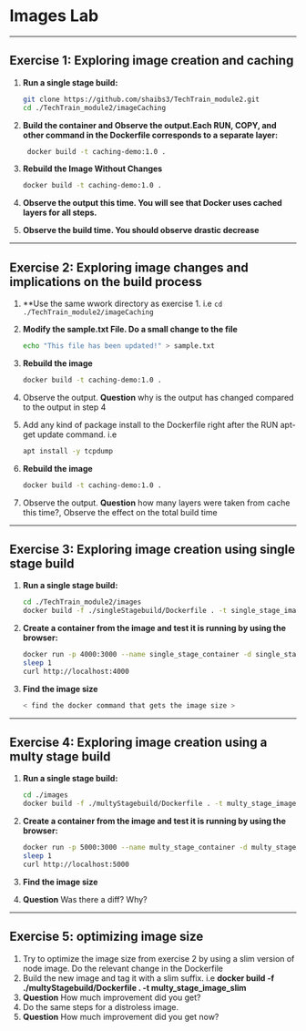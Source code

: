 
# Images Lab

---
## Exercise 1: Exploring image creation and caching

1. **Run a single stage build:**
   ```bash
   git clone https://github.com/shaibs3/TechTrain_module2.git
   cd ./TechTrain_module2/imageCaching
   ```

2. **Build the container and Observe the output.Each RUN, COPY, and other command in the Dockerfile corresponds to a separate layer:**
   ```bash
    docker build -t caching-demo:1.0 .  
   ```
3. **Rebuild the Image Without Changes**
   ```bash
   docker build -t caching-demo:1.0 .
   ```
4. **Observe the output this time. You will see that Docker uses cached layers for all steps.**
5. **Observe the build time. You should observe drastic decrease**

---
## Exercise 2: Exploring image changes and implications on the build process

1. **Use the same wwork directory as exercise 1. i.e `cd ./TechTrain_module2/imageCaching`
2. **Modify the sample.txt File. Do a small change to the file**
    ```bash
    echo "This file has been updated!" > sample.txt
    ```
3. **Rebuild the image**
   ```bash
   docker build -t caching-demo:1.0 .
   ```
4. Observe the output. **Question** why is the output has changed compared to the output in step 4

5. Add any kind of package install to the Dockerfile right after the RUN apt-get update command. i.e
   ```bash
   apt install -y tcpdump
   ```
6. **Rebuild the image**
   ```bash
   docker build -t caching-demo:1.0 .
      ```
7. Observe the output. **Question** how many layers were taken from cache this time?, Observe the effect on the total build time

---
## Exercise 3: Exploring image creation using single stage build

1. **Run a single stage build:**
   ```bash
   cd ./TechTrain_module2/images
   docker build -f ./singleStagebuild/Dockerfile . -t single_stage_image
   ```

2. **Create a container from the image and test it is running by using the browser:**
   ```bash
   docker run -p 4000:3000 --name single_stage_container -d single_stage_image
   sleep 1
   curl http://localhost:4000
   ```
3. **Find the image size**
   ```bash
   < find the docker command that gets the image size >
   ```
---

## Exercise 4: Exploring image creation using a multy stage build

1. **Run a single stage build:**
   ```bash
   cd ./images
   docker build -f ./multyStagebuild/Dockerfile . -t multy_stage_image
   ```

2. **Create a container from the image and test it is running by using the browser:**
   ```bash
   docker run -p 5000:3000 --name multy_stage_container -d multy_stage_image
   sleep 1
   curl http://localhost:5000
   ```
3. **Find the image size**
4. **Question** Was there a diff? Why?

---

## Exercise 5: optimizing image size
1. Try to optimize the image size from exercise 2 by using a slim version of node image. Do the relevant change in the Dockerfile
2. Build the new image and tag it with a slim suffix. i.e **docker build -f ./multyStagebuild/Dockerfile . -t multy_stage_image_slim**
3. **Question** How much improvement did you get?
4. Do the same steps for a distroless image.
5. **Question** How much improvement did you get now?
